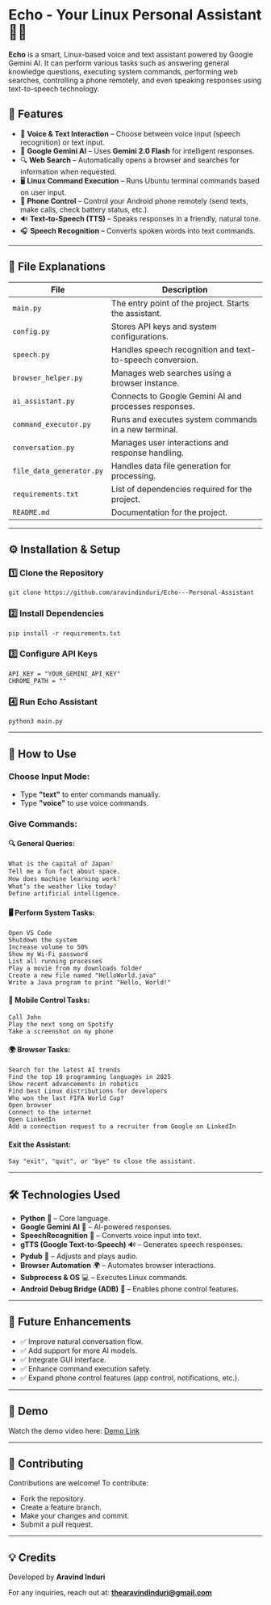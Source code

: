 # **Echo - Your Linux Personal Assistant** 🤖💬

**Echo** is a smart, Linux-based voice and text assistant powered by Google Gemini AI. It can perform various tasks such as answering general knowledge questions, executing system commands, performing web searches, controlling a phone remotely, and even speaking responses using text-to-speech technology.

## 🚀 **Features**

- 🎤 **Voice & Text Interaction** – Choose between voice input (speech recognition) or text input.
- 🤖 **Google Gemini AI** – Uses **Gemini 2.0 Flash** for intelligent responses.
- 🔍 **Web Search** – Automatically opens a browser and searches for information when requested.
- 🖥️ **Linux Command Execution** – Runs Ubuntu terminal commands based on user input.
- 📱 **Phone Control** – Control your Android phone remotely (send texts, make calls, check battery status, etc.).
- 🔊 **Text-to-Speech (TTS)** – Speaks responses in a friendly, natural tone.
- 🎧 **Speech Recognition** – Converts spoken words into text commands.

---

## 📂 **File Explanations**

| **File**              | **Description**                                           |
| --------------------- | --------------------------------------------------------- |
| `main.py`             | The entry point of the project. Starts the assistant.     |
| `config.py`           | Stores API keys and system configurations.                |
| `speech.py`           | Handles speech recognition and text-to-speech conversion. |
| `browser_helper.py`   | Manages web searches using a browser instance.            |
| `ai_assistant.py`     | Connects to Google Gemini AI and processes responses.     |
| `command_executor.py` | Runs and executes system commands in a new terminal.      |
| `conversation.py`     | Manages user interactions and response handling.          |
| `file_data_generator.py` | Handles data file generation for processing.            |
| `requirements.txt`    | List of dependencies required for the project.            |
| `README.md`           | Documentation for the project.                            |

---

## ⚙️ **Installation & Setup**

### 1️⃣ Clone the Repository

```
git clone https://github.com/aravindinduri/Echo---Personal-Assistant
```

### 2️⃣ Install Dependencies

```
pip install -r requirements.txt
```

### 3️⃣ Configure API Keys

```
API_KEY = "YOUR_GEMINI_API_KEY"
CHROME_PATH = ""
```

### 4️⃣ Run Echo Assistant

```
python3 main.py
```

---

## 🎤 How to Use

### Choose Input Mode:

- Type **"text"** to enter commands manually.
- Type **"voice"** to use voice commands.
### **Give Commands:**


#### 🔍 **General Queries:**  
```bash
What is the capital of Japan?
Tell me a fun fact about space.
How does machine learning work?
What’s the weather like today?
Define artificial intelligence.
```
#### 🖥️ Perform System Tasks:
```
Open VS Code
Shutdown the system
Increase volume to 50%
Show my Wi-Fi password
List all running processes
Play a movie from my downloads folder
Create a new file named "HelloWorld.java"
Write a Java program to print "Hello, World!"

```

#### 📱 Mobile Control Tasks:


```
Call John
Play the next song on Spotify
Take a screenshot on my phone
```
#### 🌍 Browser Tasks:
```
Search for the latest AI trends
Find the top 10 programming languages in 2025
Show recent advancements in robotics
Find best Linux distributions for developers
Who won the last FIFA World Cup?
Open browser
Connect to the internet
Open LinkedIn
Add a connection request to a recruiter from Google on LinkedIn

```


#### Exit the Assistant:

```
Say "exit", "quit", or "bye" to close the assistant.
```

---

## 🛠 Technologies Used

- **Python** 🐍 – Core language.
- **Google Gemini AI** 🤖 – AI-powered responses.
- **SpeechRecognition** 🎤 – Converts voice input into text.
- **gTTS (Google Text-to-Speech)** 🔊 – Generates speech responses.
- **Pydub** 🎵 – Adjusts and plays audio.
- **Browser Automation** 🌍 – Automates browser interactions.
- **Subprocess & OS** 💻 – Executes Linux commands.
- **Android Debug Bridge (ADB)** 📱 – Enables phone control features.

---

## 📌 Future Enhancements

- ✅ Improve natural conversation flow.
- ✅ Add support for more AI models.
- ✅ Integrate GUI interface.
- ✅ Enhance command execution safety.
- ✅ Expand phone control features (app control, notifications, etc.).

---

## 🎥 **Demo**
Watch the demo video here: [Demo Link](https://shorturl.at/UumGi)

---

## 🤝 Contributing

Contributions are welcome! To contribute:

- Fork the repository.
- Create a feature branch.
- Make your changes and commit.
- Submit a pull request.

---

## 💡 Credits

Developed by **Aravind Induri**

For any inquiries, reach out at:
**[thearavindinduri@gmail.com](mailto:thearavindinduri@gmail.com)**

